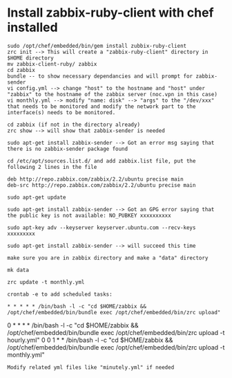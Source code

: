 Install zabbix-ruby-client with chef installed
===========
    sudo /opt/chef/embedded/bin/gem install zubbix-ruby-client
    zrc init --> This will create a "zabbix-ruby-client" directory in $HOME directory
    mv zabbix-client-ruby/ zabbix
    cd zabbix
    bundle -- to show necessary dependancies and will prompt for zabbix-sender
    vi config.yml --> change "host" to the hostname and "host" under "zabbix" to the hostname of the zabbix server (noc.vpn in this case)
    vi monthly.yml --> modify "name: disk" --> "args" to the "/dev/xxx" that needs to be monitored and modify the network part to the interface(s) needs to be monitored.

    cd zabbix (if not in the directory already)
    zrc show --> will show that zabbix-sender is needed
    
    sudo apt-get install zabbix-sender --> Got an error msg saying that there is no zabbix-sender package found
    
    cd /etc/apt/sources.list.d/ and add zabbix.list file, put the following 2 lines in the file
    
    deb http://repo.zabbix.com/zabbix/2.2/ubuntu precise main
    deb-src http://repo.zabbix.com/zabbix/2.2/ubuntu precise main
    
    sudo apt-get update
    
    sudo apt-get install zabbix-sender --> Got an GPG error saying that the public key is not available: NO_PUBKEY xxxxxxxxxx
    
    sudo apt-key adv --keyserver keyserver.ubuntu.com --recv-keys xxxxxxxxx

    sudo apt-get install zabbix-sender --> will succeed this time
    
    make sure you are in zabbix directory and make a "data" directory
    
    mk data
    
    zrc update -t monthly.yml
    
    crontab -e to add scheduled tasks:
    
    * * * * * /bin/bash -l -c "cd $HOME/zabbix && /opt/chef/embedded/bin/bundle exec /opt/chef/embedded/bin/zrc upload"
0 * * * * /bin/bash -l -c "cd $HOME/zabbix && /opt/chef/embedded/bin/bundle exec /opt/chef/embedded/bin/zrc upload -t hourly.yml"
0 0 1 * * /bin/bash -l -c "cd $HOME/zabbix && /opt/chef/embedded/bin/bundle exec /opt/chef/embedded/bin/zrc upload -t monthly.yml"

    Modify related yml files like "minutely.yml" if needed
    


